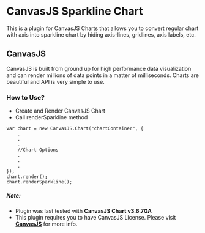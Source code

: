 # CanvasJS Sparkline Chart

This is a plugin for CanvasJS Charts that allows you to convert regular chart with axis into sparkline chart by hiding axis-lines, gridlines, axis labels, etc.

## CanvasJS
CanvasJS is built from ground up for high performance data visualization and can render millions of data points in a matter of milliseconds. Charts are beautiful and API is very simple to use.


### How to Use?
- Create and Render CanvasJS Chart
- Call renderSparkline method

```
var chart = new CanvasJS.Chart("chartContainer", {
    .
    .
    .
    //Chart Options
    .
    .
    .
});
chart.render();
chart.renderSparkline();
```

##### Note: 
- Plugin was last tested with **CanvasJS Chart v3.6.7GA**
- This plugin requires you to have CanvasJS License. Please visit **[CanvasJS](https://canvasjs.com/license/)** for more info.

